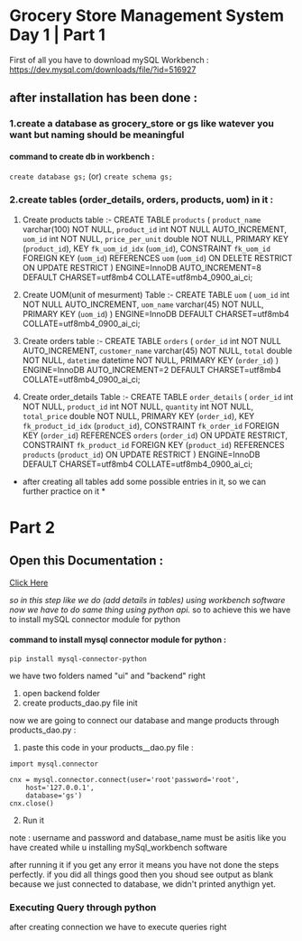 # Grocery Store Management System Day 1  | Part 1
First of all you have to download mySQL Workbench : https://dev.mysql.com/downloads/file/?id=516927

## after installation has been done :
### 1.create a database as grocery_store or gs like watever you want but naming should be meaningful
#### command to create db in workbench : 
`create database gs;`
        (or)
`create schema gs;`

### 2.create tables (order_details, orders, products, uom) in it :
1. Create products table :- 
CREATE TABLE `products` (
  `product_name` varchar(100) NOT NULL,
  `product_id` int NOT NULL AUTO_INCREMENT,
  `uom_id` int NOT NULL,
  `price_per_unit` double NOT NULL,
  PRIMARY KEY (`product_id`),
  KEY `fk_uom_id_idx` (`uom_id`),
  CONSTRAINT `fk_uom_id` FOREIGN KEY (`uom_id`) REFERENCES `uom` (`uom_id`) ON DELETE RESTRICT ON UPDATE RESTRICT
) ENGINE=InnoDB AUTO_INCREMENT=8 DEFAULT CHARSET=utf8mb4 COLLATE=utf8mb4_0900_ai_ci;

2. Create UOM(unit of mesurment) Table :- 
CREATE TABLE `uom` (
  `uom_id` int NOT NULL AUTO_INCREMENT,
  `uom_name` varchar(45) NOT NULL,
  PRIMARY KEY (`uom_id`)
) ENGINE=InnoDB DEFAULT CHARSET=utf8mb4 COLLATE=utf8mb4_0900_ai_ci;

3. Create orders table :- 
 CREATE TABLE `orders` (
  `order_id` int NOT NULL AUTO_INCREMENT,
  `customer_name` varchar(45) NOT NULL,
  `total` double NOT NULL,
  `datetime` datetime NOT NULL,
  PRIMARY KEY (`order_id`)
) ENGINE=InnoDB AUTO_INCREMENT=2 DEFAULT CHARSET=utf8mb4 COLLATE=utf8mb4_0900_ai_ci; 

4. Create order_details Table :- 
CREATE TABLE `order_details` (
  `order_id` int NOT NULL,
  `product_id` int NOT NULL,
  `quantity` int NOT NULL,
  `total_price` double NOT NULL,
  PRIMARY KEY (`order_id`),
  KEY `fk_product_id_idx` (`product_id`),
  CONSTRAINT `fk_order_id` FOREIGN KEY (`order_id`) REFERENCES `orders` (`order_id`) ON UPDATE RESTRICT,
  CONSTRAINT `fk_product_id` FOREIGN KEY (`product_id`) REFERENCES `products` (`product_id`) ON UPDATE RESTRICT
) ENGINE=InnoDB DEFAULT CHARSET=utf8mb4 COLLATE=utf8mb4_0900_ai_ci;

* after creating all tables add some possible entries in it, so we can further practice on it *

# Part 2
## Open this Documentation : 
<a href="https://dev.mysql.com/doc/connector-python/en/connector-python-example-connecting.html">Click Here</a>

*so in this step like we do (add details in tables) using workbench software now we have to do same thing using python api.*
so to achieve this we have to install mySQL connector module for python 
#### command to install mysql connector module for python :
`pip install mysql-connector-python`

we have two folders named "ui" and "backend" right
1. open backend folder
2. create products_dao.py file init


now we are going to connect our database and mange products through products_dao.py :
1. paste this code in your products__dao.py file :
```
import mysql.connector

cnx = mysql.connector.connect(user='root'password='root',
    host='127.0.0.1',
    database='gs')
cnx.close()
```
2. Run it

note : username and password and database_name must be asitis like you have created while u installing mySql_workbench software

after running it if you get any error it means you have not done the steps perfectly.
if you did all things good then you shoud see output as blank because we just connected to database, we didn't printed anythign yet.

### Executing Query through python
after creating connection we have to execute queries right  


